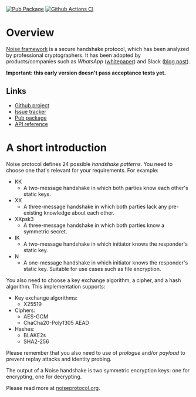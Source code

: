 [![Pub Package](https://img.shields.io/pub/v/noise_protocol.svg)](https://pub.dev/packages/noise_protocol)
[![Github Actions CI](https://github.com/dint-dev/cryptography/workflows/Dart%20CI/badge.svg)](https://github.com/dint-dev/cryptography/actions?query=workflow%3A%22Dart+CI%22)

# Overview
[Noise framework](https://noiseprotocol.org/noise.html) is a secure handshake protocol, which has
been analyzed by professional cryptographers. It has been adopted by products/companies
such as _WhatsApp_ ([whitepaper](https://www.whatsapp.com/security/WhatsApp-Security-Whitepaper.pdf))
and Slack ([blog post](https://slack.engineering/introducing-nebula-the-open-source-global-overlay-network-from-slack-884110a5579)).

__Important: this early version doesn't pass acceptance tests yet.__

## Links
  * [Github project](https://github.com/dint-dev/cryptography)
  * [Issue tracker](https://github.com/dint-dev/cryptography/issues)
  * [Pub package](https://pub.dev/packages/noise)
  * [API reference](https://pub.dev/documentation/noise/latest/)

# A short introduction
Noise protocol defines 24 possible _handshake patterns_. You need to choose one that's relevant
for your requirements. For example:
  * KK
    * A two-message handshake in which both parties know each other's static keys.
  * XX
    * A three-message handshake in which both parties lack any pre-existing knowledge about
      each other.
  * XXpsk3
    * A three-message handshake in which both parties know a symmetric secret.
  * IK
    * A two-message handshake in which initiator knows the responder's static key.
  * N
    * A one-message handshake in which initiator knows the responder's static key. Suitable for use
      cases such as file encryption.

You also need to choose a key exchange algorithm, a cipher, and a hash algorithm. This
implementation supports:
  * Key exchange algorithms:
    * X25519
  * Ciphers:
    * AES-GCM
    * ChaCha20-Poly1305 AEAD
  * Hashes:
    * BLAKE2s
    * SHA2-256

Please remember that you also need to use of _prologue_ and/or _payload_ to prevent replay attacks
and identity probing.

The output of a Noise handshake is two symmetric encryption keys: one for encrypting, one for
decrypting.

Please read more at [noiseprotocol.org](https://noiseprotocol.org/noise.html).